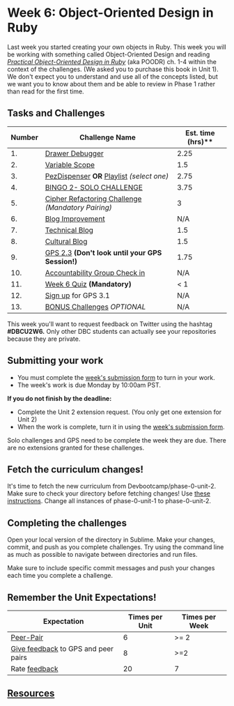 # Week 6: Object-Oriented Design in Ruby

<!-- Week 6 challenges will be published by 10:00am PST on Monday morning. -->

Last week you started creating your own objects in Ruby. This week you will be working with something called Object-Oriented Design and reading [*Practical Object-Oriented Design in Ruby*](http://www.poodr.com/) (aka POODR) ch. 1-4 within the context of the challenges. (We asked you to purchase this book in Unit 1). We don't expect you to understand and use all of the concepts listed, but we want you to know about them and be able to review in Phase 1 rather than read for the first time.

## Tasks and Challenges

Number | Challenge Name | Est. time (hrs)**
-------|----------------|----------
1. | [Drawer Debugger](drawer-debugger) | 2.25
2. | [Variable Scope](variable-scope) | 1.5
3. | [PezDispenser](PezDispenser) **OR** [Playlist](playlist) *(select one)* | 2.75
4. | [BINGO 2- SOLO CHALLENGE](bingo-2-solo-challenge) | 3.75
5. | [Cipher Refactoring Challenge](cipher-challenge) *(Mandatory Pairing)* | 3
6. | [Blog Improvement](blog-improvement.md) | N/A
7. | [Technical Blog](technical-blog.md) | 1.5
8. | [Cultural Blog](cultural-blog.md) | 1.5
9. | [GPS 2.3](gps2-3) **(Don't look until your GPS Session!)** <br> | 1.75
10. | [Accountability Group Check in](accountability-group.md) | N/A
11. | [Week 6 Quiz](https://www.classmarker.com/online-test/start/?quiz=3bg555675b268223) **(Mandatory)**| < 1
12. | [Sign up](https://phase0.devbootcamp.com/) for GPS 3.1 | N/A
13. | [BONUS Challenges](BONUS-challenges) *OPTIONAL* | N/A


This week you'll want to request feedback on Twitter using the hashtag **#DBCU2W6.** Only other DBC students can actually see your repositories because they are private.

## Submitting your work
- You must complete the [week's submission form](http://apply.devbootcamp.com) to turn in your work.
- The week's work is due Monday by 10:00am PST.

**If you do not finish by the deadline:**
- Complete the Unit 2 extension request. (You only get one extension for Unit 2)
- When the work is complete, turn it in using the [week's submission form](http://apply.devbootcamp.com).

Solo challenges and GPS need to be complete the week they are due. There are no extensions granted for these challenges.

## Fetch the curriculum changes!

It's time to fetch the new curriculum from Devbootcamp/phase-0-unit-2. Make sure to check your directory before fetching changes! Use [these instructions](https://github.com/Devbootcamp/phase-0-handbook/blob/master/fetching-changes.md). Change all instances of phase-0-unit-1 to phase-0-unit-2.

## Completing the challenges

Open your local version of the directory in Sublime. Make your changes, commit, and push as you complete challenges. Try using the command line as much as possible to navigate between directories and run files.

Make sure to include specific commit messages and push your changes each time you complete a challenge.

## Remember the Unit Expectations!

Expectation | Times per Unit | Times per Week
------------|----------|---------
[Peer-Pair](https://github.com/Devbootcamp/phase-0-handbook/blob/master/peer-pairing-sessions.md) | 6 | >= 2
[Give feedback](https://socrates.devbootcamp.com/feedback/new) to GPS and peer pairs | 8 | >=2
Rate [feedback](https://socrates.devbootcamp.com/feedback) | 20 | 7

## [Resources](https://github.com/Devbootcamp/phase-0-handbook/blob/master/resources.md)

